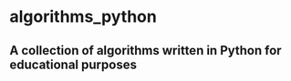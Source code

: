 # algorithms_python
<h2> A collection of algorithms written in Python for educational purposes </h2>
